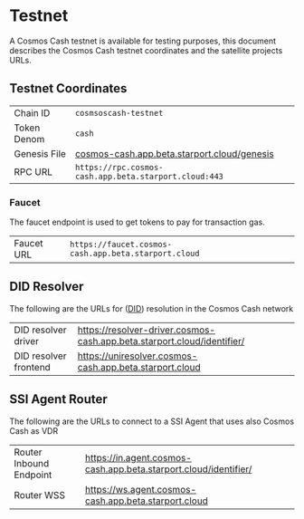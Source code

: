 # Testnet

A Cosmos Cash testnet is available for testing purposes, this document describes the Cosmos Cash testnet coordinates and
the satellite projects URLs.

## Testnet Coordinates

|              |                                                                                                     |
| ------------ | --------------------------------------------------------------------------------------------------- |
| Chain ID     | `cosmsoscash-testnet`                                                                               |
| Token  Denom | `cash`                                                                                              |
| Genesis File | [cosmos-cash.app.beta.starport.cloud/genesis](https://cosmos-cash.app.beta.starport.cloud/genesis?) |
| RPC URL      | `https://rpc.cosmos-cash.app.beta.starport.cloud:443`                                               |

### Faucet

The faucet endpoint is used to get tokens to pay for transaction gas.

|            |                                                      |
| ---------- | ---------------------------------------------------- |
| Faucet URL | `https://faucet.cosmos-cash.app.beta.starport.cloud` |


## DID Resolver

The following are the URLs for ([DID](../Reference/GLOSSARY.md#decentralized-identifier-did)) resolution in the Cosmos Cash network

|                       |                                                                         |
| --------------------- | ----------------------------------------------------------------------- |
| DID resolver driver   | https://resolver-driver.cosmos-cash.app.beta.starport.cloud/identifier/ |
| DID resolver frontend | https://uniresolver.cosmos-cash.app.beta.starport.cloud                 |

## SSI Agent Router

The following are the URLs to connect to a SSI Agent that uses also Cosmos Cash as VDR

|                         |                                                                  |
| ----------------------- | ---------------------------------------------------------------- |
| Router Inbound Endpoint | https://in.agent.cosmos-cash.app.beta.starport.cloud/identifier/ |
| Router WSS              | https://ws.agent.cosmos-cash.app.beta.starport.cloud             |